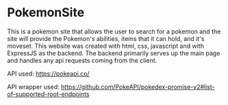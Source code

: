 # PokemonSite

This is a pokemon site that allows the user to search for a pokemon and the site will provide the Pokemon's abilities, items that it can hold, and it's moveset. This website was created with html, css, javascript and with ExpressJS as the backend. The backend primarily serves up the main page and handles any api requests coming from the client.

API used: https://pokeapi.co/

API wrapper used: https://github.com/PokeAPI/pokedex-promise-v2#list-of-supported-root-endpoints
